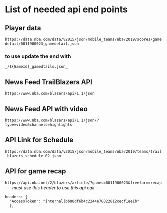 # List of needed api end points

## Player data

`https://data.nba.com/data/v2015/json/mobile_teams/nba/2019/scores/gamedetail/0011900023_gamedetail.json`

### to use update the end with

```
_/${GameId}_gamedtails.json_
```

## News Feed TrailBlazers API

`https://www.nba.com/blazers/api/1.1/json`

## News Feed API with video

`https://www.nba.com/blazers/api/1.1/json/?type=video&channels=highlights`

## API Link for Schedule

`https://data.nba.com/data/v2015/json/mobile_teams/nba/2019/teams/trail_blazers_schedule_02.json`

## API for game recap

`https://api.nba.net/2/blazers/article/?games=0011900023&freeform=recap`
_--- must use this header to use this api call ---_

```
headers: {
  "AccessToken": "internal|bb88df6b4c2244e78822812cecf1ee1b"
  },
```

